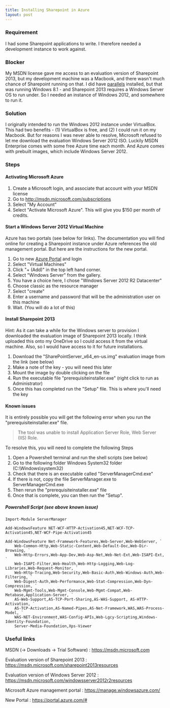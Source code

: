 ```yaml
---
title: Installing Sharepoint in Azure
layout: post
---
```


### Requirement

I had some Sharepoint applications to write. I therefore needed a development instance to work against.

### Blocker

My MSDN license gave me access to an evaluation version of Sharepoint 2013, but my development machine was a Macbook, and there wasn't much chance of Sharepoint running on that. I did have [parallels](http://www.parallels.com) installed, but that was running Windows 8.1 - and Sharepoint 2013 requires a Windows Server OS to run under. So I needed an instance of Windows 2012, and somewhere to run it.

### Solution

 I originally intended to run the Windows 2012 instance under VirtualBox. This had two benefits - (1) VirtualBox is free, and (2) I could run it on my Macbook. But for reasons I was never able to resolve, Microsoft refused to let me download the evaluation Windows Server 2012 ISO. Luckily MSDN Enterprise comes with some free Azure time each month. And Azure comes with prebuilt images, which include Windows Server 2012.

### Steps

#### Activating Microsoft Azure

1. Create a Microsoft login, and associate that account with your MSDN license
1. Go to http://msdn.microsoft.com/subscriptions
1. Select "My Account"
1. Select "Activate Microsoft Azure". This will give you $150 per month of credits.

#### Start a Windows Server 2012 Virtual Machine

Azure has two portals (see below for links). The documentation you will find online for creating a Sharepoint instance under Azure references the old management portal. But here are the instructions for the new portal.

1. Go to new [Azure Portal](https://portal.azure.com) and login
1. Select "Virtual Machines"
1. Click "+ (Add)" in the top left hand corner.
1. Select "Windows Server" from the gallery.
1. You have a choice here, I chose "Windows Server 2012 R2 Datacenter"
1. Choose classic as the resource manager
1. Select "create"
1. Enter a username and password that will be the administration user on this machine
1. Wait. (You will do a lot of this)

#### Install Sharepoint 2013

Hint: As it can take a while for the Windows server to provision I downloaded the evaluation image of Sharepoint 2013 locally. I think uploaded this onto my OneDrive so I could access it from the virtual machine. Also, so I would have access to it for future installations.

1. Download the "SharePointServer_x64_en-us.img" evaluation image from the link (see below)
1. Make a note of the key - you will need this later
1. Mount the image by double clicking on the file
1. Run the executable file "prerequisiteinstaller.exe" (right click to run as Administrator)
1. Once this has completed run the "Setup" file. This is where you'll need the key

#### Known issues

It is entirely possible you will get the following error when you run the "prerequisiteinstaller.exe" file.

>  The tool was unable to install Application Server Role, Web Server (IIS) Role.

To resolve this, you will need to complete the following Steps

1. Open a Powershell terminal and run the shell scripts (see below)
1. Go to the following folder Windows System32 folder (C:\Windows\system32)
1. Check that there is an executable called "ServerManagerCmd.exe"
1. If there is not, copy the file ServerManager.exe to ServerManagerCmd.exe
1. Then rerun the "prerequisiteinstaller.exe" file
1. Once that is complete, you can then run the "Setup".

##### Powershell Script (see above known issue)
~~~~~~
Import-Module ServerManager

Add-WindowsFeature NET-WCF-HTTP-Activation45,NET-WCF-TCP-Activation45,NET-WCF-Pipe-Activation45

Add-WindowsFeature Net-Framework-Features,Web-Server,Web-WebServer, `
    Web-Common-Http,Web-Static-Content,Web-Default-Doc,Web-Dir-Browsing, `
    Web-Http-Errors,Web-App-Dev,Web-Asp-Net,Web-Net-Ext,Web-ISAPI-Ext, `
    Web-ISAPI-Filter,Web-Health,Web-Http-Logging,Web-Log-Libraries,Web-Request-Monitor, `
    Web-Http-Tracing,Web-Security,Web-Basic-Auth,Web-Windows-Auth,Web-Filtering, `
    Web-Digest-Auth,Web-Performance,Web-Stat-Compression,Web-Dyn-Compression, `
    Web-Mgmt-Tools,Web-Mgmt-Console,Web-Mgmt-Compat,Web-Metabase,Application-Server, `
    AS-Web-Support,AS-TCP-Port-Sharing,AS-WAS-Support, AS-HTTP-Activation, `
    AS-TCP-Activation,AS-Named-Pipes,AS-Net-Framework,WAS,WAS-Process-Model, `
    WAS-NET-Environment,WAS-Config-APIs,Web-Lgcy-Scripting,Windows-Identity-Foundation, `
    Server-Media-Foundation,Xps-Viewer
~~~~~~

### Useful links

MSDN (-> Downloads -> Trial Software)
: https://msdn.microsoft.com

Evaluation version of Sharepoint 2013
: https://msdn.microsoft.com/sharepoint2013resources

Evaluation version of Windows Server 2012
: https://msdn.microsoft.com/windowsserver2012r2resources

Microsoft Azure management portal
: https://manage.windowsazure.com/

New Portal
: https://portal.azure.com/#
